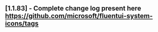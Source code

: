 ## [1.1.83] - Complete change log present here https://github.com/microsoft/fluentui-system-icons/tags